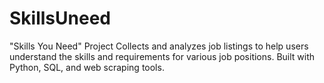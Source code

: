 # SkillsUneed
"Skills You Need" Project  Collects and analyzes job listings to help users understand the skills and requirements for various job positions. Built with Python, SQL, and web scraping tools.
